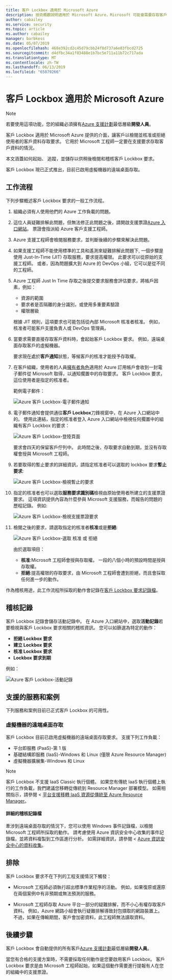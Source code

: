 ```yaml
---
title: 客戶 Lockbox 適用於 Microsoft Azure
description: 技術概觀說明適用於 Microsoft Azure，Microsoft 可能會需要存取客戶資料時，可讓雲端提供者存取控制客戶 Lockbox。
author: cabailey
ms.service: security
ms.topic: article
ms.author: cabailey
manager: barbkess
ms.date: 05/07/2019
ms.openlocfilehash: 468e392cd2c45d79cbb24f8d737a6e83fbcd2725
ms.sourcegitcommit: d4dfbc34a1f03488e1b7bc5e711a11b72c717ada
ms.translationtype: MT
ms.contentlocale: zh-TW
ms.lasthandoff: 06/13/2019
ms.locfileid: "65079266"
---
```

# <a name="customer-lockbox-for-microsoft-azure"></a>客戶 Lockbox 適用於 Microsoft Azure

> [!NOTE]
> 若要使用這項功能，您的組織必須擁有[Azure 支援計劃](https://azure.microsoft.com/support/plans/)最低層級**開發人員**。

客戶 Lockbox 適用於 Microsoft Azure 提供的介面，讓客戶以檢閱並核准或拒絕使用者的客戶資料存取要求。 它用於 Microsoft 工程師一定要在支援要求存取客戶資料的情況。

本文涵蓋如何起始、 追蹤，並儲存以供稍後檢閱和稽核客戶 Lockbox 要求。

客戶 Lockbox 現已正式推出，目前已啟用虛擬機器的遠端桌面存取。

## <a name="workflow"></a>工作流程

下列步驟概述客戶 Lockbox 要求的一般工作流程。

1. 組織必須有人使用他們的 Azure 工作負載的問題。

2. 這位人員疑難排解此問題，但無法修正此問題之後，請開啟支援票證[Azure 入口網站](https://ms.portal.azure.com/signin/index/?feature.settingsportalinstance=mpac)。 票證會指派給 Azure 客戶支援工程師。

3. Azure 支援工程師會檢閱服務要求，並判斷後續的步驟來解決此問題。

4. 如果支援工程師不能使用標準的工具和遙測來疑難排解此問題下, 一個步驟是使用 Just-In-Time (JIT) 存取服務，要求提高權限。 此要求可以從原始的支援工程師。 或者，因為問題擴大到 Azure 的 DevOps 小組，它可以是從不同的工程師。

5. Azure 工程師 Just In Time 存取之後提交要求服務會評估要求，將帳戶因素，例如：
    - 資源的範圍
    - 要求者是否隔離的身分識別，或使用多重要素驗證
    - 權限層級
    
    根據 JIT 規則，這項要求也可能包括從內部 Microsoft 核准者核准。 例如，核准者可能客戶支援負責人或 DevOps 管理員。

6. 當要求需要直接存取客戶資料時，會起始客戶 Lockbox 要求。 例如，遠端桌面存取客戶的虛擬機器。
    
    要求現在處於**客戶通知**狀態，等候客戶的核准才能授予存取權。

7. 在客戶組織，使用者的人員[擁有者角色](../role-based-access-control/rbac-and-directory-admin-roles.md#azure-rbac-roles)適用於 Azure 訂用帳戶會收到一封電子郵件從 Microsoft 取得，以通知擱置中的存取要求。 客戶 Lockbox 要求，這位使用者是指定的核准者。
    
    範例電子郵件：
    
    ![Azure 客戶 Lockbox-電子郵件通知](./media/azure-customer-lockbox/customer-lockbox-email-notification.png)

8. 電子郵件通知會提供通往**客戶 Lockbox**刀鋒視窗中，在 Azure 入口網站中的。 使用此連結，指定的核准者登入 Azure 入口網站中檢視任何擱置中的組織有客戶 Lockbox 的要求：
    
    ![Azure 客戶 Lockbox-登陸頁面](./media/azure-customer-lockbox/customer-lockbox-landing-page.png)
    
   要求會四天的保留客戶佇列中。 此時間之後，存取要求自動到期，並沒有存取權會授與 Microsoft 工程師。

9. 若要取得的暫止要求的詳細資訊，請指定核准者可以選取的 lockbox 要求**暫止要求**:
    
    ![Azure 客戶 Lockbox-檢視暫止的要求](./media/azure-customer-lockbox/customer-lockbox-pending-requests.png)

10. 指定的核准者也可以選取**服務要求識別碼**檢視由原始使用者所建立的支援票證要求。 這項資訊提供內容為什麼參與 Microsoft 支援服務，而報告的問題的歷程記錄。 例如:
    
    ![Azure 客戶 Lockbox-檢視支援票證要求](./media/azure-customer-lockbox/customer-lockbox-support-ticket.png)

11. 檢閱之後的要求，請選取指定的核准者**核准**或是**拒絕**:
    
    ![Azure 客戶 Lockbox-選取 核准 或 拒絕](./media/azure-customer-lockbox/customer-lockbox-approval.png)
    
    由於選取項目：
    - **核准**:Microsoft 工程師會授與存取權。 一段的八個小時的預設時間是授與存取權。
    - **拒絕**:提高權限的存取要求，由 Microsoft 工程師會遭到拒絕，而且會採取任何進一步的動作。

作為稽核用途，此工作流程所採取的動作會記錄在[客戶 Lockbox 要求記錄檔](#auditing-logs)。

## <a name="auditing-logs"></a>稽核記錄

客戶 Lockbox 記錄會儲存活動記錄中。 在 Azure 入口網站中，選取**活動記錄**若要檢視與客戶 Lockbox 要求相關的稽核資訊。 您可以如篩選為特定的動作：
- **拒絕 Lockbox 要求**
- **建立 Lockbox 要求**
- **核准 Lockbox 要求**
- **Lockbox 要求到期**

例如：

![Azure 客戶 Lockbox-活動記錄](./media/azure-customer-lockbox/customer-lockbox-activitylogs.png)

## <a name="supported-services-and-scenarios"></a>支援的服務和案例

下列服務和案例目前已正式客戶 Lockbox 的可用性。

### <a name="remote-desktop-access-to-virtual-machines"></a>虛擬機器的遠端桌面存取

客戶 Lockbox 目前已啟用虛擬機器的遠端桌面存取要求。 支援下列工作負載：
- 平台即服務 (PaaS)-第 1 版
- 基礎結構即服務 (IaaS)-Windows 和 Linux (僅限 Azure Resource Manager)
- 虛擬機器擴展集-Windows 和 Linux

> [!NOTE]
> 客戶 Lockbox 不支援 IaaS Classic 執行個體。 如果您有傳統 IaaS 執行個體上執行的工作負載，我們建議您移轉從傳統到 Resource Manager 部署模型。 如需相關指示，請參閱 <<c0> [ 平台支援移轉 IaaS 資源從傳統至 Azure Resource Manager](../virtual-machines/windows/migration-classic-resource-manager-overview.md)。

#### <a name="detailed-audit-logs"></a>詳細的稽核記錄檔

牽涉到遠端桌面存取的情況下，您可以使用 Windows 事件記錄檔，以檢閱 Microsoft 工程師所採取的動作。 請考慮使用 Azure 資訊安全中心收集的事件記錄檔，並將資料複製到工作區進行分析。 如需詳細資訊，請參閱 < [Azure 資訊安全中心的資料收集](../security-center/security-center-enable-data-collection.md)。

## <a name="exclusions"></a>排除

客戶 Lockbox 要求不在下列的工程支援情況下觸發：

- Microsoft 工程師必須執行超出標準作業程序的活動。 例如，如果復原或還原在兩個案例中有非預期或無法預測的服務。

- Microsoft 工程師存取 Azure 平台一部分的疑難排解，而不小心有權存取客戶資料。 例如，Azure 網路小組會執行疑難排解導致封包擷取的網路裝置上。 不過，如果在傳輸期間，客戶會加密資料，此工程師無法讀取資料。

## <a name="next-steps"></a>後續步驟

客戶 Lockbox 會自動提供的所有客戶[Azure 支援計劃](https://azure.microsoft.com/support/plans/)最低層級**開發人員**。

當您有合格的支援方案時，不需要採取任何動作是您要啟用客戶 Lockbox。 客戶 Lockbox 要求是由 Microsoft 工程師起始，如果這個動作需要進行提報有人在您的組織中的支援票證。

